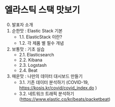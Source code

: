 # 엘라스틱 스택 맛보기

0. 발표자 소개
1. 순한맛 : Elastic Stack 기본
    - 1.1. ElasticStack 이란?
    - 1.2. 각 제품 별 필수 개념
2. 보통맛 : 기초 실습
    - 2.1. Elasticsearch
    - 2.2. Kibana
    - 2.3. Logstash
    - 2.4. Beat
3. 매운맛 : 나만의 데이터 대시보드 만들기
    - 3.1. 기존 데이터 분석하기 (COVID-19, https://kosis.kr/covid/covid_index.do )
    - 3.2. 네트워크 트래픽 분석하기 (https://www.elastic.co/kr/beats/packetbeat)
